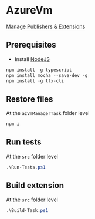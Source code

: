 # AzureVm

[Manage Publishers & Extensions](https://marketplace.visualstudio.com/manage/publishers/vfabing?auth_redirect=True)

## Prerequisites
- Install [NodeJS](https://nodejs.org/en/download/)

```powershell
npm install -g typescript
npm install mocha --save-dev -g
npm install -g tfx-cli
```

## Restore files
At the `azVmManagerTask` folder level
```powershell
npm i
```

## Run tests
At the `src` folder level
```powershell
.\Run-Tests.ps1
```

## Build extension
At the `src` folder level
```powershell
.\Build-Task.ps1
```
